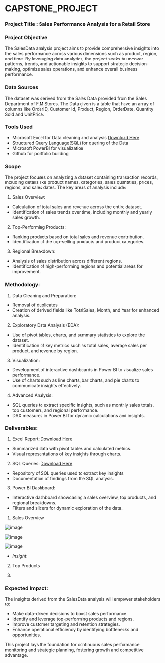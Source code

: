 # CAPSTONE_PROJECT

### Project Title :  Sales Performance Analysis for a Retail Store

### Project Objective 
The SalesData analysis project aims to provide comprehensive insights into the sales performance across various dimensions such as product, region, and time. By leveraging data analytics, the project seeks to uncover patterns, trends, and actionable insights to support strategic decision-making, optimize sales operations, and enhance overall business performance.

### Data Sources
The dataset was derived from the Sales Data provided from the Sales Department of F.M Stores. The Data given is a table that have an array of columns like OrderID, Customer Id, Product, Region, OrderDate, Quantity Sold and UnitPrice.

### Tools Used
- Microsoft Excel for Data cleaning and analysis  [Download Here](https://www.microsoft.com/en-ng/)
- Structured Query Language(SQL) for quering of the Data
- Microsoft PowerBI for visualization
- Github for portfolio building

### Scope
The project focuses on analyzing a dataset containing transaction records, including details like product names, categories, sales quantities, prices, regions, and sales dates. The key areas of analysis include:

1. Sales Overview:
- Calculation of total sales and revenue across the entire dataset.
- Identification of sales trends over time, including monthly and yearly sales growth.

2. Top-Performing Products:
-  Ranking products based on total sales and revenue contribution.
- Identification of the top-selling products and product categories.
  
3. Regional Breakdown:
- Analysis of sales distribution across different regions.
- Identification of high-performing regions and potential areas for improvement.

### Methodology:
1. Data Cleaning and Preparation:
- Removal of duplicates 
- Creation of derived fields like TotalSales, Month, and Year for enhanced analysis.
  
2. Exploratory Data Analysis (EDA):
- Use of pivot tables, charts, and summary statistics to explore the dataset.
- Identification of key metrics such as total sales, average sales per product, and revenue by region.
  
3. Visualization:
- Development of interactive dashboards in Power BI to visualize sales performance.
- Use of charts such as line charts, bar charts, and pie charts to communicate insights effectively.
  
4. Advanced Analysis:
- SQL queries to extract specific insights, such as monthly sales totals, top customers, and regional performance.
- DAX measures in Power BI for dynamic calculations and insights.
  
### Deliverables:
1. Excel Report: [Download Here](https://onedrive.live.com/personal/281b96814f584b5c/_layouts/15/doc.aspx?resid=845e85eb-85f5-409c-a830-3496c8d93a31&cid=281b96814f584b5c&wdOrigin=MARKETING.FREE.GO-TO-EXCEL%2CAPPHOME-WEB.FILEBROWSER.RECENT&wdPreviousSession=c3b51228-c0e6-46b7-af95-0618f2293007&wdPreviousSessionSrc=AppHomeWeb&ct=1730741765374)
- Summarized data with pivot tables and calculated metrics.
- Visual representations of key insights through charts.
  
2. SQL Queries: [Download Here](https://docs.google.com/document/d/1Iqr64-SBlx-ohqHYBPbggUwVdw7DMA-7UPVU2yQJg5c/edit?tab=t.0)
- Repository of SQL queries used to extract key insights.
- Documentation of findings from the SQL analysis.
  
3. Power BI Dashboard:
- Interactive dashboard showcasing a sales overview, top products, and regional breakdowns.
- Filters and slicers for dynamic exploration of the data.
  
1. Sales Overview
   
![image](https://github.com/user-attachments/assets/441123ea-3fe8-41b6-a1a8-3780405aca4c)

![image](https://github.com/user-attachments/assets/e2a652fb-bd3e-472f-b648-eb8003dc85e7)

![image](https://github.com/user-attachments/assets/0c5d3c58-5d7a-42f8-872e-1253775f33fa)

- *Insight*:

2. Top Products


3. 

### Expected Impact:
The insights derived from the SalesData analysis will empower stakeholders to:
- Make data-driven decisions to boost sales performance.
- Identify and leverage top-performing products and regions.
- Improve customer targeting and retention strategies.
- Enhance operational efficiency by identifying bottlenecks and opportunities.
  
This project lays the foundation for continuous sales performance monitoring and strategic planning, fostering growth and competitive advantage.







